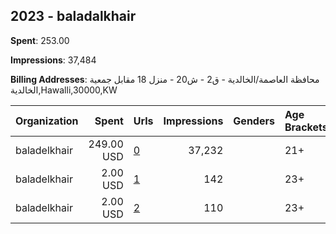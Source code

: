 ## 2023 - baladalkhair 
**Spent**: 253.00

**Impressions**: 37,484

**Billing Addresses**: محافظة العاصمة/الخالدية - ق2 - ش20 - منزل 18 مقابل جمعية الخالدية,Hawalli,30000,KW

|Organization|Spent|Urls|Impressions|Genders|Age Brackets|Country Codes|
|:---|---:|:---|---:|:---|:---|:---|
|baladelkhair|249.00 USD|[0](https://www.snap.com/political-ads/asset/1e0acab723b8992174caff076d72ae3d1cd903ffe6c36540f663f017e58bfa24?mediaType=png)|37,232||21+|kuwait|
|baladelkhair|2.00 USD|[1](https://www.snap.com/political-ads/asset/4ab6836149e6bb5b13054fb23a9e42ccb9c21d02f3a5acc43ed46a4bd7c34a25?mediaType=png)|142||23+|kuwait|
|baladelkhair|2.00 USD|[2](https://www.snap.com/political-ads/asset/805aaffafbd239b81db14a418ee2ba8c5a3e7db6236f7a36bfb0494f0ebd84cf?mediaType=mp4)|110||23+|kuwait|
